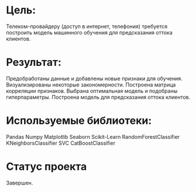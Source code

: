 # Цель:
Телеком-провайдеру (доступ в интернет, телефония) требуется построить модель машинного обучения для предсказания оттока клиентов.
# Результат:
Предобработаны данные и добавлены новые признаки для обучения.
Визуализированы некоторые закономерности.
Построена матрица корреляции признаков.
Выбрана оптимальная модель и подобраны гиперпараметры.
Построена модель для предсказания оттока клиентов.
# Используемые библиотеки:
Pandas
Numpy
Matplotlib
Seaborn
Scikit-Learn
RandomForestClassifier
KNeighborsClassifier
SVC
CatBoostClassifier
# Статус проекта
Завершен.
